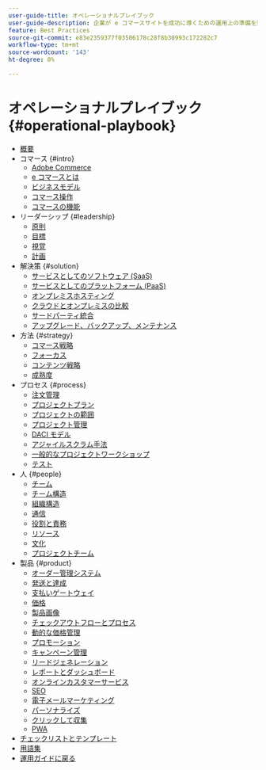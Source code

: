 ```yaml
---
user-guide-title: オペレーショナルプレイブック
user-guide-description: 企業が e コマースサイトを成功に導くための運用上の準備を整える方法を学びます。
feature: Best Practices
source-git-commit: e83e2359377f03506178c28f8b30993c172282c7
workflow-type: tm+mt
source-wordcount: '143'
ht-degree: 0%

---
```



# オペレーショナルプレイブック {#operational-playbook}

- [概要](overview.md)
- コマース {#intro}
   - [Adobe Commerce](intro/commerce.md)
   - [e コマースとは](intro/ecommerce.md)
   - [ビジネスモデル](intro/business-model.md)
   - [コマース操作](intro/operations.md)
   - [コマースの機能](intro/features.md)
- リーダーシップ {#leadership}
   - [原則](leadership/principles.md)
   - [目標](leadership/goals.md)
   - [視覚](leadership/vision.md)
   - [計画](leadership/planning.md)
- 解決策 {#solution}
   - [サービスとしてのソフトウェア (SaaS)](solution/software-service.md)
   - [サービスとしてのプラットフォーム (PaaS)](solution/platform-service.md)
   - [オンプレミスホスティング](solution/on-premises.md)
   - [クラウドとオンプレミスの比較](solution/hosting-comparison.md)
   - [サードパーティ統合](solution/integrations.md)
   - [アップグレード、バックアップ、メンテナンス](solution/maintenance.md)
- 方法 {#strategy}
   - [コマース戦略](strategy/commerce.md)
   - [フォーカス](strategy/focus.md)
   - [コンテンツ戦略](strategy/content.md)
   - [成熟度](strategy/maturity.md)
- プロセス {#process}
   - [注文管理](process/order-management.md)
   - [プロジェクトプラン](process/project-plan.md)
   - [プロジェクトの範囲](process/project-scope.md)
   - [プロジェクト管理](process/project-management.md)
   - [DACI モデル](process/project-management-framework.md)
   - [アジャイルスクラム手法](process/agile-scrum.md)
   - [一般的なプロジェクトワークショップ](process/project-workshops.md)
   - [テスト](process/testing.md)
- 人 {#people}
   - [チーム](people/teams.md)
   - [チーム構造](people/team-structure.md)
   - [組織構造](people/organizational-structure.md)
   - [通信](people/communication.md)
   - [役割と責務](people/roles-responsibilities.md)
   - [リソース](people/resources.md)
   - [文化](people/culture.md)
   - [プロジェクトチーム](people/project-teams.md)
- 製品 {#product}
   - [オーダー管理システム](product/order-management-systems.md)
   - [発送と達成](product/shipping-fulfillment.md)
   - [支払いゲートウェイ](product/payment-gateways.md)
   - [価格](product/pricing.md)
   - [製品画像](product/images.md)
   - [チェックアウトフローとプロセス](product/checkout.md)
   - [動的な価格管理](product/dynamic-pricing.md)
   - [プロモーション](product/promotions.md)
   - [キャンペーン管理](product/campaign-management.md)
   - [リードジェネレーション](product/lead-generation.md)
   - [レポートとダッシュボード](product/reporting.md)
   - [オンラインカスタマーサービス](product/customer-service.md)
   - [SEO](product/search-engine-optimization.md)
   - [電子メールマーケティング](product/marketing.md)
   - [パーソナライズ](product/personalization.md)
   - [クリックして収集](product/click-collect.md)
   - [PWA](product/progressive-web-app.md)
- [チェックリストとテンプレート](checklists-templates/home.md)
- [用語集](glossary.md)
- [運用ガイドに戻る](https://experienceleague.adobe.com/docs/commerce-operations/operational-guides/home.html)
